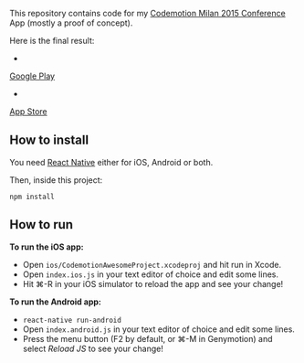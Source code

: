 This repository contains code for my [Codemotion Milan 2015 Conference](http://milan2015.codemotionworld.com/conference/) App (mostly a proof of concept).

Here is the final result:
* <a href="https://play.google.com/store/apps/details?id=com.codemotionmilan2015">
Google Play
</a>
* <a href="https://itunes.apple.com/app/id1058607378">
App Store
</a>

## How to install
You need [React Native](http://facebook.github.io/react-native/docs/getting-started.html) either for iOS, Android or both.

Then, inside this project:

`npm install`

## How to run

**To run the iOS app:**

- Open `ios/CodemotionAwesomeProject.xcodeproj` and hit run in Xcode.
- Open `index.ios.js` in your text editor of choice and edit some lines.
- Hit ⌘-R in your iOS simulator to reload the app and see your change!

**To run the Android app:**

- `react-native run-android`
- Open `index.android.js` in your text editor of choice and edit some lines.
- Press the menu button (F2 by default, or ⌘-M in Genymotion) and select *Reload JS* to see your change!
